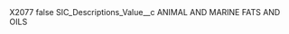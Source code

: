 <?xml version="1.0" encoding="UTF-8"?>
<CustomMetadata xmlns="http://soap.sforce.com/2006/04/metadata" xmlns:xsi="http://www.w3.org/2001/XMLSchema-instance" xmlns:xsd="http://www.w3.org/2001/XMLSchema">
    <label>X2077</label>
    <protected>false</protected>
    <values>
        <field>SIC_Descriptions_Value__c</field>
        <value xsi:type="xsd:string">ANIMAL AND MARINE FATS AND OILS</value>
    </values>
</CustomMetadata>
